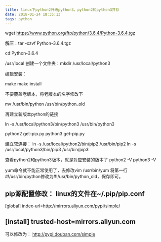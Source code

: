 ```yaml
---
title: linux下python2升级python3，python2和python3并存
date: 2018-01-24 18:35:13
tags: python
---
```

wget https://www.python.org/ftp/python/3.6.4/Python-3.6.4.tgz

解压：tar -xzvf Python-3.6.4.tgz

cd Python-3.6.4

/usr/local 创建一个文件夹：mkdir /usr/local/python3

编辑安装：

make
make install

不要覆盖老版本，将老版本的名字修改下

mv /usr/bin/python /usr/bin/python_old

再建立新版本python的链接

ln -s /usr/local/python3/bin/python3 /usr/bin/python3


python2 get-pip.py
python3 get-pip.py 

建立软连接：
ln -s /usr/local/python2/bin/pip2 /usr/bin/pip2
ln -s /usr/local/python3/bin/pip3 /usr/bin/pip3

查看python2和python3版本，就是对应安装的版本了
python2 -V
python3 -V

yum命令就不能正常使用了，去修改vim /usr/bin/yum
将第一行#!/usr/bin/python修改为#!/usr/bin/python_old，保存即可。


pip源配置修改：
linux的文件在~/.pip/pip.conf
----------------------------------------
[global]
index-url=http://mirrors.aliyun.com/pypi/simple/

[install]
trusted-host=mirrors.aliyun.com
----------------------------------------
可以修改为：
http://pypi.douban.com/simple 